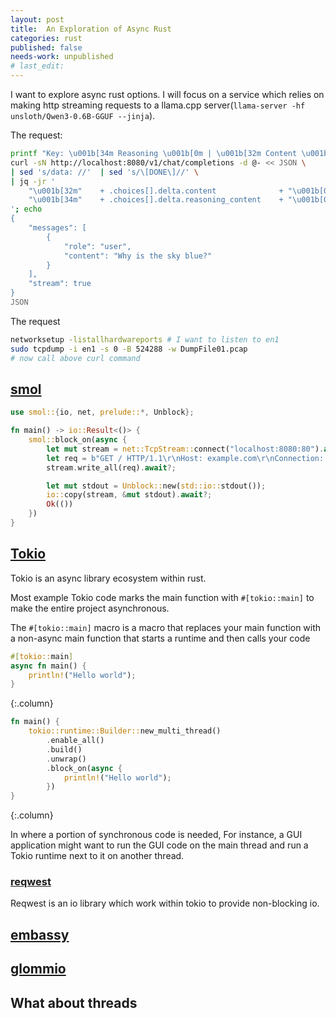 ```yaml
---
layout: post
title:  An Exploration of Async Rust
categories: rust
published: false
needs-work: unpublished
# last_edit:
---
```


[state-of-async]: https://corrode.dev/blog/async

[//]: # (smol)
[smol]: https://github.com/smol-rs/smol

[//]: # (Tokio)
[tokio]: https://github.com/tokio-rs/tokio
[reqwest]: https://github.com/seanmonstar/reqwest
[futures-rs]: https://github.com/rust-lang/futures-rs
[actson-rs]: https://github.com/michel-kraemer/actson-rs

[//]: # (Other)
[embassy]: https://github.com/embassy-rs/embassy
[glommio]: https://github.com/DataDog/glommio
[sqlx]: https://github.com/launchbadge/sqlx

I want to explore async rust options.  I will focus on a service which relies on making http streaming requests to a llama.cpp server(`llama-server -hf unsloth/Qwen3-0.6B-GGUF --jinja`).

The request:
```bash
printf "Key: \u001b[34m Reasoning \u001b[0m | \u001b[32m Content \u001b[0m \n";
curl -sN http://localhost:8080/v1/chat/completions -d @- << JSON \
| sed 's/data: //'  | sed 's/\[DONE\]//' \
| jq -jr '
    "\u001b[32m"    + .choices[].delta.content              + "\u001b[0m" +
    "\u001b[34m"    + .choices[].delta.reasoning_content    + "\u001b[0m"
'; echo  
{
    "messages": [
        {
            "role": "user",
            "content": "Why is the sky blue?"
        }
    ],
    "stream": true
}
JSON
```
The request
```bash
networksetup -listallhardwareports # I want to listen to en1
sudo tcpdump -i en1 -s 0 -B 524288 -w DumpFile01.pcap
# now call above curl command
```

## [smol][smol]
```rust
use smol::{io, net, prelude::*, Unblock};

fn main() -> io::Result<()> {
    smol::block_on(async {
        let mut stream = net::TcpStream::connect("localhost:8080:80").await?;
        let req = b"GET / HTTP/1.1\r\nHost: example.com\r\nConnection: close\r\n\r\n";
        stream.write_all(req).await?;

        let mut stdout = Unblock::new(std::io::stdout());
        io::copy(stream, &mut stdout).await?;
        Ok(())
    })
}
```

## [Tokio][tokio]
Tokio is an async library ecosystem within rust.  

Most example Tokio code marks the main function with `#[tokio::main]` to make the entire project asynchronous.

The `#[tokio::main]` macro is a macro that replaces your main function with a non-async main function that starts a runtime and then calls your code

<div class="columns-2" markdown="1">

```rust
#[tokio::main]
async fn main() {
    println!("Hello world");
}
```
{:.column}

```rust
fn main() {
    tokio::runtime::Builder::new_multi_thread()
        .enable_all()
        .build()
        .unwrap()
        .block_on(async {
            println!("Hello world");
        })
}
```
{:.column}

</div>

In where a portion of synchronous code is needed, For instance, a GUI application might want to run the GUI code on the main thread and run a Tokio runtime next to it on another thread.

### [reqwest][reqwest]
Reqwest is an io library which work within tokio to provide non-blocking io.

## [embassy][embassy]

## [glommio][glommio]

## What about threads
